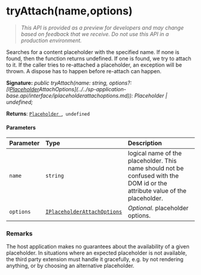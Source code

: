 # tryAttach(name,options)

> _This API is provided as a preview for developers and may change based on feedback that we receive.  Do not use this API in a production environment._

Searches for a content placeholder with the specified name. If none is found, then the function returns undefined. If one is found, we try to attach to it. If the caller tries to re-attached a placeholder, an exception will be thrown. A dispose has to happen before re-attach can happen.

**Signature:** _public tryAttach(name: string,
    options?: [I[Placeholder](../../sp-application-base.api/class/placeholder.md)AttachOptions](../../sp-application-base.api/interface/iplaceholderattachoptions.md)): Placeholder | undefined;_

**Returns**: [`Placeholder `](../../sp-application-base.api/class/placeholder.md),` undefined`





#### Parameters


| Parameter	   | Type    | Description |
|:-------------|:---------------|:------------|
| `name`    | `string` | logical name of the placeholder. This name should not be confused with the DOM id or the attribute value of the placeholder. |
| `options`    | [`IPlaceholderAttachOptions`](../../sp-application-base.api/interface/iplaceholderattachoptions.md) | _Optional._ placeholder options. |


### Remarks

The host application makes no guarantees about the availability of a given placeholder. In situations where an expected placeholder is not available, the third party extension must handle it gracefully, e.g. by not rendering anything, or by choosing an alternative placeholder.

